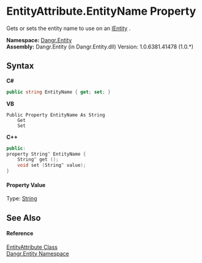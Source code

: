 # EntityAttribute.EntityName Property 
 

Gets or sets the entity name to use on an <a href="T_Dangr_Entity_IEntity">IEntity</a> .

**Namespace:**&nbsp;<a href="N_Dangr_Entity">Dangr.Entity</a><br />**Assembly:**&nbsp;Dangr.Entity (in Dangr.Entity.dll) Version: 1.0.6381.41478 (1.0.*)

## Syntax

**C#**<br />
``` C#
public string EntityName { get; set; }
```

**VB**<br />
``` VB
Public Property EntityName As String
	Get
	Set
```

**C++**<br />
``` C++
public:
property String^ EntityName {
	String^ get ();
	void set (String^ value);
}
```


#### Property Value
Type: <a href="http://msdn2.microsoft.com/en-us/library/s1wwdcbf" target="_blank">String</a>

## See Also


#### Reference
<a href="T_Dangr_Entity_EntityAttribute">EntityAttribute Class</a><br /><a href="N_Dangr_Entity">Dangr.Entity Namespace</a><br />